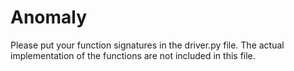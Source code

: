 # Anomaly

Please put your function signatures in the driver.py file. The actual implementation of the functions are not included 
in this file.
